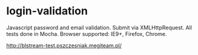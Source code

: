 login-validation
================

Javascript password and email validation. 
Submit via XMLHttpRequest. 
All tests done in Mocha.
Browser supported: IE9+, Firefox, Chrome.

http://blstream-test.pszczesniak.megiteam.pl/
